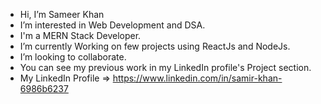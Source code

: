 - Hi, I’m Sameer Khan
- I’m interested in Web Development and DSA.
- I'm a MERN Stack Developer.
- I’m currently Working on few projects using ReactJs and NodeJs.
- I’m looking to collaborate.
- You can see my previous work in my LinkedIn profile's Project section.
- My LinkedIn Profile => https://www.linkedin.com/in/samir-khan-6986b6237

<!---
Sameer-khann/Sameer-khann is a ✨ special ✨ repository because its `README.md` (this file) appears on your GitHub profile.
You can click the Preview link to take a look at your changes.
--->
